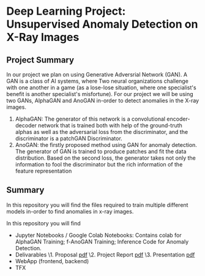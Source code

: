 # Deep Learning Project: Unsupervised Anomaly Detection on X-Ray Images
## Project Summary
In our project we plan on using Generative Adversrial Network (GAN). A GAN is a class of AI systems, where Two neural organizations challenge with one another in a game (as a lose-lose situation, where one specialist's benefit is another specialist's misfortune). For our project we will be using two GANs, AlphaGAN and AnoGAN in-order to detect anomalies in the X-ray images. 
1. AlphaGAN: The generator of this network is a convolutional encoder-decoder network that is trained both with help of the ground-truth alphas as well as the adversarial loss from the discriminator, and the discriminator is a patchGAN Discriminator.
2. AnoGAN: the firstly proposed method using GAN for anomaly detection. The generator of GAN is trained to produce patches and fit the data distribution. Based on the second loss, the generator takes not only the information to fool the discriminator but the rich information of the feature representation         

## Summary
In this repository you will find the files required to train multiple different models in-order to find anomalies in x-ray images.

In this repository you will find
  - Jupyter Notebooks / Google Colab Notebooks: Contains colab for AlphaGAN Training; f-AnoGAN Training; Inference Code for Anomaly Detection. 
  - Delivarables
         \1. Proposal [pdf](https://github.com/plodha/CMPE-297-DeepLearning/blob/main/Deliverables/Project%20Proposal%20-%20TheMeanSquares.pdf)
         \2. Project Report [pdf](https://github.com/plodha/CMPE-297-DeepLearning/blob/main/Deliverables/X-Ray%20Anomaly%20Detection%20Project%20Paper.pdf)
         \3. Presentation [pdf](https://github.com/plodha/CMPE-297-DeepLearning/blob/main/Deliverables/CMPE%20297%20Deep%20Learning%20Project.pdf)
  - WebApp (frontend, backend)
  - TFX
